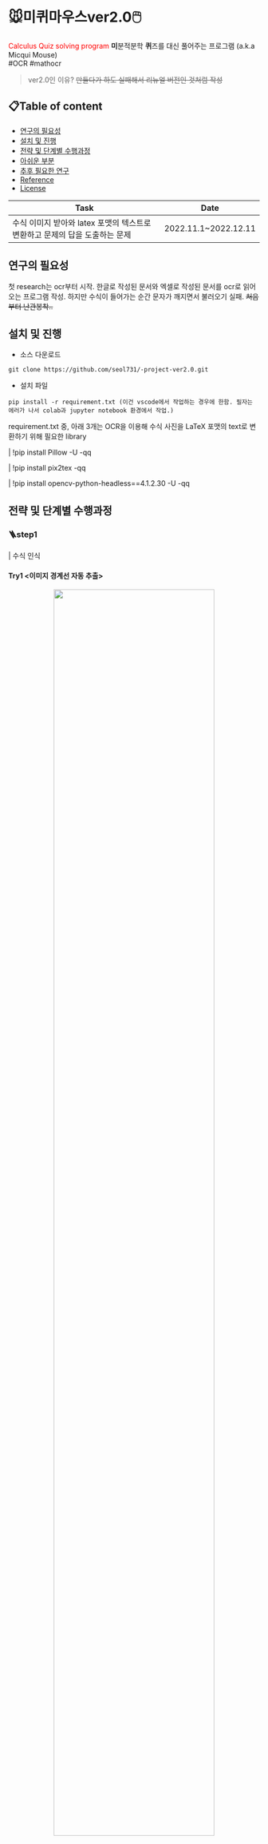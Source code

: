 # 🐭미퀴마우스ver2.0🖱️
<span style="color:red"> Calculus Quiz solving program</span> **미**분적분학 **퀴**즈를 대신 풀어주는 프로그램 (a.k.a  Micqui Mouse)  
#OCR #mathocr 
> ver2.0인 이유? ~~만들다가 하도 실패해서 리뉴얼 버전인 것처럼 작성~~


## 📋Table of content
* [연구의 필요성](#연구의-필요성)
* [설치 및 진행](#설치-및-진행)
* [전략 및 단계별 수행과정](#전략-및-단계별-수행과정)
* [아쉬운 부분](#아쉬운-부분)
* [추후 필요한 연구](#추후-필요한-연구)
* [Reference](#Reference)
* [License](#License)



|Task|Date|
|---|---|
|수식 이미지 받아와 latex 포맷의 텍스트로 변환하고 문제의 답을 도출하는 문제|2022.11.1~2022.12.11|


## 연구의 필요성

첫 research는 ocr부터 시작. 한글로 작성된 문서와 엑셀로 작성된 문서를 ocr로 읽어 오는 프로그램 작성. 하지만 수식이 들어가는 순간 문자가 깨지면서 불러오기 실패. ~~처음부터 난관봉착..~~

## 설치 및 진행
* 소스 다운로드 
``` 
git clone https://github.com/seol731/-project-ver2.0.git
```

* 설치 파일
```
pip install -r requirement.txt (이건 vscode에서 작업하는 경우에 한함. 필자는 에러가 나서 colab과 jupyter notebook 환경에서 작업.)
```

requirement.txt 중, 아래 3개는 OCR을 이용해 수식 사진을 LaTeX 포맷의 text로 변환하기 위해 필요한 library 

| !pip install Pillow -U -qq

| !pip install pix2tex -qq

| !pip install opencv-python-headless==4.1.2.30 -U -qq



## 전략 및 단계별 수행과정

### 🪜step1
| 수식 인식 
#### Try1 <이미지 경계선 자동 추출>


<p align="center"><img src="https://user-images.githubusercontent.com/83863024/206688422-4183037d-ce54-4a90-bddd-864235687712.gif" width="80%" /></p>  

<p align="center"><img src="https://user-images.githubusercontent.com/83863024/206691646-6ee9aacb-aec2-47f8-bb76-600d21a90c95.gif" width="80%" /></p>  

<p align="center"><img src="https://user-images.githubusercontent.com/83863024/206689787-35a1efa8-bf4c-4732-8d3c-f1167b256422.gif" width="80%" /></p>  

#### Try2 <직사각형 영역 수동 추출>
| 경계선 자동 추출 방식이 어려워 수동 추출 방식으로 방법을 바꿈. 원하는 영역을 내가 원하는 형태의  



<p align="center"><img src="https://user-images.githubusercontent.com/83863024/206684381-8824bafd-4630-4a3e-95d6-034adbf5b7d0.gif"  width="80%"></p>  
<p align="center"><img src="https://user-images.githubusercontent.com/83863024/206682380-9425773e-c14a-4222-ad46-20e85f9fa991.gif"  width="80%"></p>  



#### Try3 <관심영역 수동 드래그>


### 🪜pre step2 - 
| 관심영역 수동 드래그 후 자동 업로드 by 크롤링  
```
from selenium import webdriver
from selenium.webdriver.common.keys import Keys
driver = webdriver.Chrome()
driver.get("https://colab.research.google.com/drive/1FJFH7UWQjfSuCFTDeEsvnuXI1-P3kC3O#scrollTo=CBdcWZBtCYCZ")
driver.find_element_by_css_selector("input[type='file']").send_keys(r"C:\Users\Admin\Desktop\quiz7-1.png" width="40%", height ="40%") 
``` 
<C:\Users\Admin\Desktop\quiz7-1.png>파일을 colab의 'LaTeX변환' 코드가 작성된 창에 자동 업로드 되도록 설정.
위에서 주어진 코드와 png파일은 예시일 뿐, 실제로는 드래그해서 얻은 cropped파일이 send_keys에 적히도록 작성, 사용자가 드래그해서 수동으로 추출한 png파일들이 colab환경에 자동 업로드. 아래 코드는 이에 대한 예시. 사용자가 드래그해서 수동으로 추출한 여러 png파일들을 convert 홈페이지에 자동 업로드하는 과정. 
```
#크롤링 예시 - in convertor 홈페이지.(아래 gif영상 참고.)
from selenium import webdriver
from selenium.webdriver.common.keys import Keys
import glob 

driver = webdriver.Chrome()
driver.get("https://convertio.co/kr/image-converter/")
output = glob.glob('C:\\Users\\Admin\\3,4. 자동업로드\\quiz7_crop*.png')
for i in range(1,len(output)+1): 
    driver.find_element_by_css_selector("input[type='file']").send_keys(f"C:\\Users\\Admin\\3,4. 자동업로드\\quiz7_crop{i}.png")
```
#### 💡tips: 
send_keys명령은 절대경로만 인식하므로, jupyter notebook 환경 driver 파일 위치를 찾은 후 import glob를 사용해 quiz7_crop*.png로 output설정, for문을 이용해 전부 업로드시킨다.

<p align="center"><img src="https://user-images.githubusercontent.com/83863024/206695627-a13e3556-812c-4925-bc79-a4ed8e2d86f8.gif" width="80%" ></p>  


### 🪜step2
| 수식을 LaTeX로 변환 - 아래 [Reference](#Reference)의 [1. research_converting equation to LaTex by using **mathocr**]을 참고. 



ex1) 기본 캡처            |  ex2) 흑백반전 캡처
:-------------------------:|:-------------------------:
![기본 처리 사진-3분소요](https://user-images.githubusercontent.com/83863024/206823159-7cb8b69b-95b9-4869-a145-cea1191b0ee1.png)  | ![흑백처리 사진 - 1분 소요](https://user-images.githubusercontent.com/83863024/206823160-ff9eb107-3d43-4f81-b304-60281380e72a.png)




ex3) 기본 촬영사진            |  ex4) 흑백반전 촬영사진
:-------------------------:|:-------------------------:
![기본 처리 사진-3분소요](https://user-images.githubusercontent.com/83863024/206823400-3834ec39-5f4b-4263-ba72-43cef0a76dbd.jpg)  | ![흑백처리 사진 - 1분 소요](https://user-images.githubusercontent.com/83863024/206823395-fe3d36c8-bd4b-4fbd-82f1-4155ddae4abf.jpg)






### 🪜step3 
| 계산 
### 🪜step4 
| 출력 - 아래 [Reference](#Reference)의 [step4 text2handwritng]코드 참고

github 코드 파일에 step4가 없는 이유는 step3코드와 함께 작성되었기 때문. 계산 후, 정답이(손글씨로) 문제지 화면에 바로 출력됨.

계산 된 값들은 answer list에 차례로 저장된 후(문제 수가 통상 7-8개로 주어지기 때문에 len(answer)값은 8을 넘지 않음.) '정답입력받기.txt' 파일에 자동 write()됨. (현재는 빈 상태) 그 후 문제 순서대로 지정된 문제지 좌표값 (xcord, ycord) 위치에 준비된 글꼴 사진을 붙여넣음.(pasting(xcord,ycord)) 문제지는 앞면, 뒷면이 있으므로 앞면과 뒷면 결과를 순서대로 show(). 

#### 💡tips: 
syntax Error:   "(unicode error) 'unicodeescape' codec can't decode bytes in position 2-3: truncated \UXXXXXXXX escape"  
solution:      가령, path = 'C:\Users\Downloads\broker.png'에서 '\'를 '/'로 변경, 또는 '\'대신 '\\'이용.

<p align="center"><img src="https://user-images.githubusercontent.com/83863024/204967023-70a5aa78-b40f-474b-9f76-e62a7f455c6f.png" width="80%" /></p>



~~됐다! 드디어 미적분 교수님을 감쪽같이 속일 수 있게 됐다.~~





## 아쉬운 부분
* step1 
   * 자동으로 한글과 수식을 분리해주는 기능을 넣지 못함. 아직은 수동으로 수식을 한글과 분리해야 함. ocr로 한글 텍스트 파일을 불러오는 데는 성공했으나, 수식만 따로 분리하는 데는 실패. 

* step2 
   * ocr(pix2tex.LatexOCR()이용)상 한계 존재. 사진이 흔들렸거나 흑백을 반전한 경우, 수식을 인식하는 데 걸리는 시간이 늘어남. (ex)작고 선명하지 않은 0값을 Θ로 인식함.)
   
* step3 
   * 수식 이미지 분리와 OCR Research에 많은 시간을 할애하는 바람에 다양한 문제에 풀이 알고리즘을 적용하지 못함. 특히 적분에 한정된 문제 풀이였음. 
* step4 
   * 특정 문제가 너무 길어져 한 면을 할애할 경우, 출력 위치를 설정하는데 어려움이 생김. 지금은 한 면에 4문제만 있어서 문제가 없지만, 가령 한 면에 2문제만 들어가면 출력 위치를 따로 설정해줘야 함.  


## 추후 필요한 연구
* 추후 편미분, 미분방정식, 선형대수 문제 풀이까지 확장해야 함, 선명하지 않은 사진에 대해서도 좋은 성능을 유지하도록 코드 수정 필요. 


## Reference
* [research_Korean_file(png)_reader: by using pyocr](https://www.zinnunkebi.com/python-tesseract-pyocr-kor-textbuilder/)
    * [sub reserch_digital_file(png)_reader: by using pyocr](https://www.zinnunkebi.com/python-tesseract-pyocr-digit/)
* [1. research_converting equation to LaTex by using **mathocr**](https://github.com/lukas-blecher/LaTeX-OCR)
* [2. research_converting equation to LaTex by using **mathocr**](https://github.com/harvardnlp/im2markup)
* [3. research_converting equation to LaTex by using **mathpixocr_wrapper** ](https://github.com/minyez/mathpixocr_wrapper)
* [4. research_MathOCR](https://github.com/AIRLegend/MathOCR)
* [step4 text2handwritng](https://itnext.io/convert-text-into-your-handwriting-91a1ed9aefd0)



## :mortar_board: License 
This is licensed under the MIT License


